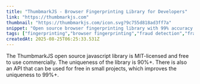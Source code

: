 ```yaml
---
title: "ThumbmarkJS - Browser Fingerprinting Library for Developers"
link: "https://thumbmarkjs.com"
thumbnail: "https://thumbmarkjs.com/icon.svg?9c755d818ad3ff7a"
snippet: "Open source browser fingerprinting library with 99% accuracy. Get visitor IDs, detect bots, prevent fraud. Free version available, Pro starts at 15€/month."
tags: ["fingerprinting","browser fingerprinting","fraud detection","fraud prevention"]
createdAt: 2025-08-25T06:25:33.531Z
---
```

The ThumbmarkJS open source javascript library is MIT-licensed and free to use commercially. The uniqueness of the library is 90%+.
There is also an API that can be used for free in small projects, which improves the uniqueness to 99%+.
